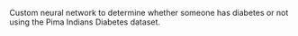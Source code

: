 Custom neural network to determine whether someone has diabetes or not using the Pima Indians Diabetes dataset.

